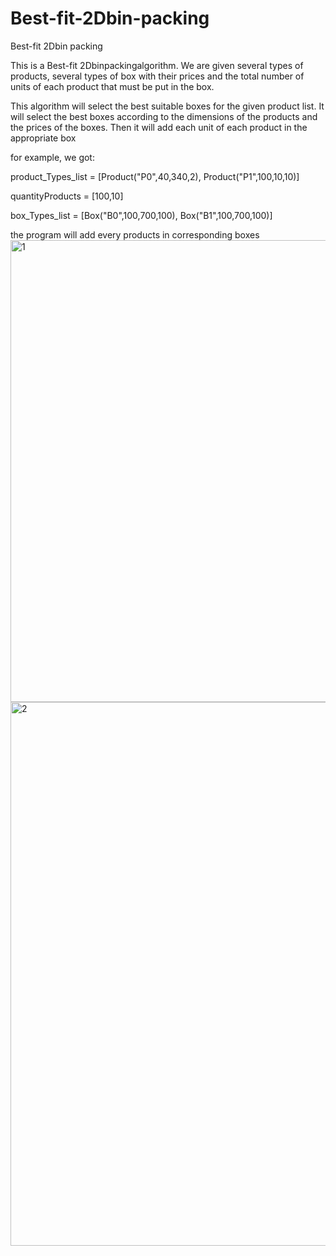 # Best-fit-2Dbin-packing
Best-fit 2Dbin packing

This is a Best-fit 2Dbinpackingalgorithm.
We are given several types of products, several types of box with their prices and the total number of units of each product that must be put in the box.

This algorithm will select the best suitable boxes for the given product list. It will select the best boxes according to the dimensions of the products and the prices of the boxes.
Then it will add each unit of each product in the appropriate box

for example, we got:

product_Types_list = [Product("P0",40,340,2), Product("P1",100,10,10)]

quantityProducts = [100,10]

box_Types_list = [Box("B0",100,700,100), Box("B1",100,700,100)]


the program will add every products in corresponding boxes
<img width="739" alt="1" src="https://user-images.githubusercontent.com/63113307/155255701-68b673ee-8a93-4f72-9174-b625023ae970.png">
<img width="870" alt="2" src="https://user-images.githubusercontent.com/63113307/155255717-60d73d34-d996-4da6-834b-d8025da7789d.png">
